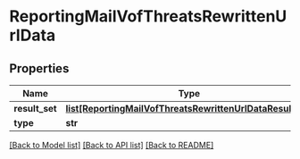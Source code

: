 # ReportingMailVofThreatsRewrittenUrlData

## Properties
Name | Type | Description | Notes
------------ | ------------- | ------------- | -------------
**result_set** | [**list[ReportingMailVofThreatsRewrittenUrlDataResultSet]**](ReportingMailVofThreatsRewrittenUrlDataResultSet.md) |  | [optional] 
**type** | **str** |  | [optional] 

[[Back to Model list]](../README.md#documentation-for-models) [[Back to API list]](../README.md#documentation-for-api-endpoints) [[Back to README]](../README.md)

